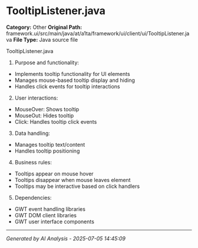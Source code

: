 # TooltipListener.java

**Category:** Other
**Original Path:** framework.ui/src/main/java/at/a1ta/framework/ui/client/ui/TooltipListener.java
**File Type:** Java source file

TooltipListener.java
1. Purpose and functionality:
- Implements tooltip functionality for UI elements
- Manages mouse-based tooltip display and hiding
- Handles click events for tooltip interactions

2. User interactions:
- MouseOver: Shows tooltip
- MouseOut: Hides tooltip
- Click: Handles tooltip click events

3. Data handling:
- Manages tooltip text/content
- Handles tooltip positioning

4. Business rules:
- Tooltips appear on mouse hover
- Tooltips disappear when mouse leaves element
- Tooltips may be interactive based on click handlers

5. Dependencies:
- GWT event handling libraries
- GWT DOM client libraries
- GWT user interface components

---
*Generated by AI Analysis - 2025-07-05 14:45:09*
